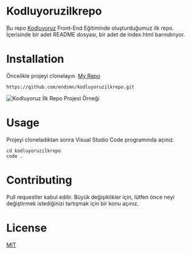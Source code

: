 # Kodluyoruzilkrepo

Bu repo [Kodluyoruz]() Front-End Eğitiminde oluşturduğumuz ilk repo. İçerisinde bir adet README dosyası, bir adet de index.html barındırıyor.

# Installation

Öncelikle projeyi clonelayın. [My Repo](https://github.com/endsmn/kodluyoruzilkrepo.git)

```
https://github.com/endsmn/kodluyoruzilkrepo.git
```

![Kodluyoruz İlk Repo Projesi Örneği]()

# Usage

Projeyi cloneladıktan sonra Visual Studio Code programında açınız.

```
cd kodluyoruzilkrepo
code .
```

# Contributing

Pull requestler kabul edilir. Büyük değişiklikler için, lütfen önce neyi değiştirmek istediğinizi tartışmak için bir konu açınız.

# License

[MIT](https://choosealicense.com/licenses/mit/)